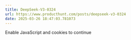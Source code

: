 ```yaml
---
title: DeepSeek-V3-0324
url: https://www.producthunt.com/posts/deepseek-v3-0324
date: 2025-03-26 18:47:03.781073
---
```

Enable JavaScript and cookies to continue

